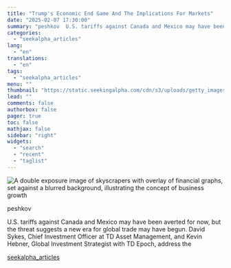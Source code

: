 ```yaml
---
title: "Trump's Economic End Game And The Implications For Markets"
date: "2025-02-07 17:30:00"
summary: "peshkov  U.S. tariffs against Canada and Mexico may have been averted for now, but the threat suggests a new era for global trade may have begun. David Sykes, Chief Investment Officer at TD Asset Management, and Kevin Hebner, Global Investment Strategist with TD Epoch, address the"
categories:
  - "seekalpha_articles"
lang:
  - "en"
translations:
  - "en"
tags:
  - "seekalpha_articles"
menu: ""
thumbnail: "https://static.seekingalpha.com/cdn/s3/uploads/getty_images/2159126735/image_2159126735.jpg"
lead: ""
comments: false
authorbox: false
pager: true
toc: false
mathjax: false
sidebar: "right"
widgets:
  - "search"
  - "recent"
  - "taglist"
---
```


![A double exposure image of skyscrapers with overlay of financial graphs, set against a blurred background, illustrating the concept of business growth](https://static.seekingalpha.com/cdn/s3/uploads/getty_images/2159126735/image_2159126735.jpg?io=getty-c-w750) 



peshkov





U.S. tariffs against Canada and Mexico may have been averted for now, but the threat suggests a new era for global trade may have begun. David Sykes, Chief Investment Officer at TD Asset Management, and Kevin Hebner, Global Investment Strategist with TD Epoch, address the

[seekalpha_articles](https://seekingalpha.com/article/4756064-trump-economic-end-game-implications-for-markets)
